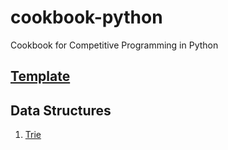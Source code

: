# cookbook-python
Cookbook for Competitive Programming in Python

## [Template](./template.py)
## Data Structures
1. [Trie](./Data-Structures/trie.py)